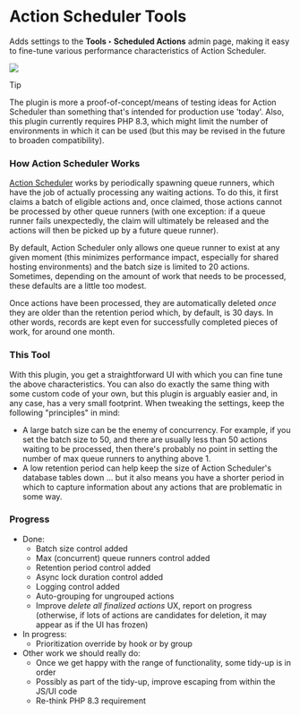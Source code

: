 # Action Scheduler Tools

Adds settings to the **Tools ‣ Scheduled Actions** admin page, making it easy to fine-tune various performance characteristics of Action Scheduler.

![](https://share.codingkills.me/demo/wordpress/action-scheduler-config-010.png)

> [!TIP]
> The plugin is more a proof-of-concept/means of testing ideas for Action Scheduler than something that's intended for production use 'today'. Also, this plugin currently requires PHP 8.3, which might limit the number of environments in which it can be used (but this may be revised in the future to broaden compatibility).

### How Action Scheduler Works

[Action Scheduler](https://actionscheduler.org/) works by periodically spawning queue runners, which have the job of actually processing any waiting actions. To do this, it first claims a batch of eligible actions and, once claimed, those actions cannot be processed by other queue runners (with one exception: if a queue runner fails unexpectedly, the claim will ultimately be released and the actions will then be picked up by a future queue runner). 

By default, Action Scheduler only allows one queue runner to exist at any given moment (this minimizes performance impact, especially for shared hosting environments) and the batch size is limited to 20 actions. Sometimes, depending on the amount of work that needs to be processed, these defaults are a little too modest.

Once actions have been processed, they are automatically deleted *once* they are older than the retention period which, by default, is 30 days. In other words, records are kept even for successfully completed pieces of work, for around one month.

### This Tool

With this plugin, you get a straightforward UI with which you can fine tune the above characteristics. You can also do exactly the same thing with some custom code of your own, but this plugin is arguably easier and, in any case, has a very small footprint. When tweaking the settings, keep the following "principles" in mind:

- A large batch size can be the enemy of concurrency. For example, if you set the batch size to 50, and there are usually less than 50 actions waiting to be processed, then there's probably no point in setting the number of max queue runners to anything above 1.
- A low retention period can help keep the size of Action Scheduler's database tables down ... but it also means you have a shorter period in which to capture information about any actions that are problematic in some way.

### Progress

- Done:
  - Batch size control added
  - Max (concurrent) queue runners control added
  - Retention period control added
  - Async lock duration control added
  - Logging control added
  - Auto-grouping for ungrouped actions
  - Improve _delete all finalized actions_ UX, report on progress (otherwise, if lots of actions are candidates for deletion, it may appear as if the UI has frozen)
- In progress:
  - Prioritization override by hook or by group
- Other work we should really do:
  - Once we get happy with the range of functionality, some tidy-up is in order
  - Possibly as part of the tidy-up, improve escaping from within the JS/UI code
  - Re-think PHP 8.3 requirement
